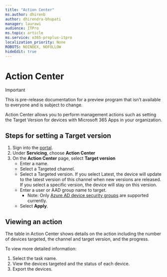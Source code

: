 ```yaml
---
title: "Action Center"
ms.author: dhirenb
author: dhirendra-bhupati
manager: laurawi
audience: ITPro
ms.topic: article
ms.service: o365-proplus-itpro
localization_priority: None
ROBOTS: NOINDEX, NOFOLLOW
hideEdit: true
---
```


# Action Center

> [!IMPORTANT]
> This is pre-release documentation for a preview program that isn’t available to everyone and is subject to change.

Action Center allows you to perform management actions such as setting the Target Version for devices with Microsoft 365 Apps in your organization.

<!-- 
## Requirements for using Action Center

The following are the requirements for using Action Center with Microsoft 365 Apps for enterprise:

* 
-->

## Steps for setting a Target version

1. Sign into the [portal](https://aka.ms/o365clientmgmt).
2. Under **Servicing**, choose **Action Center**
3. On the **Action Center** page, select **Target version**
    - Enter a name.
    - Select a Targeted channel.
    - Select a Targeted version. If you select Latest, the device will update to the latest version of this channel when new versions are released. If you select a specific version, the device will stay on this version.
    - Enter a user or AAD group name to target.
        - Note: Only [Azure AD device security groups](https://docs.microsoft.com/azure/active-directory/fundamentals/active-directory-groups-create-azure-portal#group-types) are supported currently.
    - Select **Apply**.

## Viewing an action

The table in Action Center shows details on the action including the number of devices targeted, the channel and target version, and the progress.

To view more detailed information:

1. Select the task name.
2. View the devices targeted and the status of each device.
3. Export the devices.

<!-- 

## Limitations

>